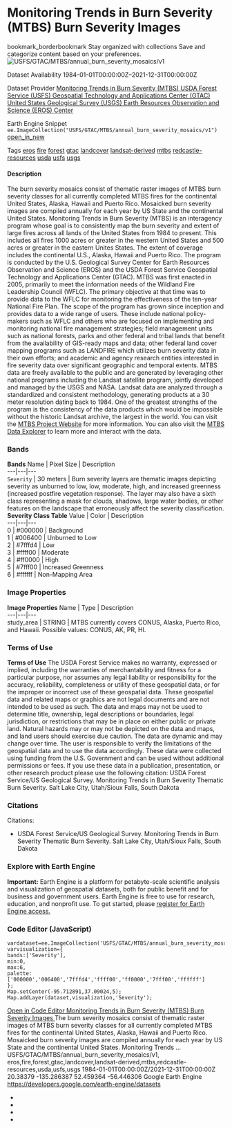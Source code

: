  
#  Monitoring Trends in Burn Severity (MTBS) Burn Severity Images 
bookmark_borderbookmark Stay organized with collections  Save and categorize content based on your preferences. 
![USFS/GTAC/MTBS/annual_burn_severity_mosaics/v1](https://developers.google.com/earth-engine/datasets/images/USFS/USFS_GTAC_MTBS_annual_burn_severity_mosaics_v1_sample.png) 

Dataset Availability
    1984-01-01T00:00:00Z–2021-12-31T00:00:00Z 

Dataset Provider
     [ Monitoring Trends in Burn Severity (MTBS) ](https://mtbs.gov) [ USDA Forest Service (USFS) Geospatial Technology and Applications Center (GTAC) ](https://www.fs.usda.gov/about-agency/gtac) [ United States Geological Survey (USGS) Earth Resources Observation and Science (EROS) Center ](https://www.usgs.gov/centers/eros) 

Earth Engine Snippet
     `    ee.ImageCollection("USFS/GTAC/MTBS/annual_burn_severity_mosaics/v1")   ` [ open_in_new ](https://code.earthengine.google.com/?scriptPath=Examples:Datasets/USFS/USFS_GTAC_MTBS_annual_burn_severity_mosaics_v1) 

Tags
     [eros](https://developers.google.com/earth-engine/datasets/tags/eros) [fire](https://developers.google.com/earth-engine/datasets/tags/fire) [forest](https://developers.google.com/earth-engine/datasets/tags/forest) [gtac](https://developers.google.com/earth-engine/datasets/tags/gtac) [landcover](https://developers.google.com/earth-engine/datasets/tags/landcover) [landsat-derived](https://developers.google.com/earth-engine/datasets/tags/landsat-derived) [mtbs](https://developers.google.com/earth-engine/datasets/tags/mtbs) [redcastle-resources](https://developers.google.com/earth-engine/datasets/tags/redcastle-resources) [usda](https://developers.google.com/earth-engine/datasets/tags/usda) [usfs](https://developers.google.com/earth-engine/datasets/tags/usfs) [usgs](https://developers.google.com/earth-engine/datasets/tags/usgs)
#### Description
The burn severity mosaics consist of thematic raster images of MTBS burn severity classes for all currently completed MTBS fires for the continental United States, Alaska, Hawaii and Puerto Rico. Mosaicked burn severity images are compiled annually for each year by US State and the continental United States. Monitoring Trends in Burn Severity (MTBS) is an interagency program whose goal is to consistently map the burn severity and extent of large fires across all lands of the United States from 1984 to present. This includes all fires 1000 acres or greater in the western United States and 500 acres or greater in the eastern Unites States. The extent of coverage includes the continental U.S., Alaska, Hawaii and Puerto Rico.
The program is conducted by the U.S. Geological Survey Center for Earth Resources Observation and Science (EROS) and the USDA Forest Service Geospatial Technology and Applications Center (GTAC). MTBS was first enacted in 2005, primarily to meet the information needs of the Wildland Fire Leadership Council (WFLC). The primary objective at that time was to provide data to the WFLC for monitoring the effectiveness of the ten-year National Fire Plan. The scope of the program has grown since inception and provides data to a wide range of users. These include national policy-makers such as WFLC and others who are focused on implementing and monitoring national fire management strategies; field management units such as national forests, parks and other federal and tribal lands that benefit from the availability of GIS-ready maps and data; other federal land cover mapping programs such as LANDFIRE which utilizes burn severity data in their own efforts; and academic and agency research entities interested in fire severity data over significant geographic and temporal extents.
MTBS data are freely available to the public and are generated by leveraging other national programs including the Landsat satellite program, jointly developed and managed by the USGS and NASA. Landsat data are analyzed through a standardized and consistent methodology, generating products at a 30 meter resolution dating back to 1984. One of the greatest strengths of the program is the consistency of the data products which would be impossible without the historic Landsat archive, the largest in the world.
You can visit the [MTBS Project Website](https://www.mtbs.gov) for more information. 
You can also visit the [MTBS Data Explorer](https://apps.fs.usda.gov/lcms-viewer/mtbs.html) to learn more and interact with the data.
### Bands
**Bands**
Name | Pixel Size | Description  
---|---|---  
`Severity` |  30 meters  | Burn severity layers are thematic images depicting severity as unburned to low, low, moderate, high, and increased greenness (increased postfire vegetation response). The layer may also have a sixth class representing a mask for clouds, shadows, large water bodies, or other features on the landscape that erroneously affect the severity classification.  
**Severity Class Table**
Value | Color | Description  
---|---|---  
0 | #000000 | Background  
1 | #006400 | Unburned to Low  
2 | #7fffd4 | Low  
3 | #ffff00 | Moderate  
4 | #ff0000 | High  
5 | #7fff00 | Increased Greenness  
6 | #ffffff | Non-Mapping Area  
### Image Properties
**Image Properties**
Name | Type | Description  
---|---|---  
study_area | STRING | MTBS currently covers CONUS, Alaska, Puerto Rico, and Hawaii. Possible values: CONUS, AK, PR, HI.  
### Terms of Use
**Terms of Use**
The USDA Forest Service makes no warranty, expressed or implied, including the warranties of merchantability and fitness for a particular purpose, nor assumes any legal liability or responsibility for the accuracy, reliability, completeness or utility of these geospatial data, or for the improper or incorrect use of these geospatial data. These geospatial data and related maps or graphics are not legal documents and are not intended to be used as such.
The data and maps may not be used to determine title, ownership, legal descriptions or boundaries, legal jurisdiction, or restrictions that may be in place on either public or private land. Natural hazards may or may not be depicted on the data and maps, and land users should exercise due caution. The data are dynamic and may change over time. The user is responsible to verify the limitations of the geospatial data and to use the data accordingly. These data were collected using funding from the U.S. Government and can be used without additional permissions or fees. If you use these data in a publication, presentation, or other research product please use the following citation: USDA Forest Service/US Geological Survey. Monitoring Trends in Burn Severity Thematic Burn Severity. Salt Lake City, Utah/Sioux Falls, South Dakota
### Citations
Citations:
  * USDA Forest Service/US Geological Survey. Monitoring Trends in Burn Severity Thematic Burn Severity. Salt Lake City, Utah/Sioux Falls, South Dakota


### Explore with Earth Engine
**Important:** Earth Engine is a platform for petabyte-scale scientific analysis and visualization of geospatial datasets, both for public benefit and for business and government users. Earth Engine is free to use for research, education, and nonprofit use. To get started, please [register for Earth Engine access.](https://console.cloud.google.com/earth-engine)
### Code Editor (JavaScript)
```
vardataset=ee.ImageCollection('USFS/GTAC/MTBS/annual_burn_severity_mosaics/v1');
varvisualization={
bands:['Severity'],
min:0,
max:6,
palette:
['000000','006400','7fffd4','ffff00','ff0000','7fff00','ffffff']
};
Map.setCenter(-95.712891,37.09024,5);
Map.addLayer(dataset,visualization,'Severity');
```
[ Open in Code Editor ](https://code.earthengine.google.com/?scriptPath=Examples:Datasets/USFS/USFS_GTAC_MTBS_annual_burn_severity_mosaics_v1)
[ Monitoring Trends in Burn Severity (MTBS) Burn Severity Images ](https://developers.google.com/earth-engine/datasets/catalog/USFS_GTAC_MTBS_annual_burn_severity_mosaics_v1)
The burn severity mosaics consist of thematic raster images of MTBS burn severity classes for all currently completed MTBS fires for the continental United States, Alaska, Hawaii and Puerto Rico. Mosaicked burn severity images are compiled annually for each year by US State and the continental United States. Monitoring Trends …
USFS/GTAC/MTBS/annual_burn_severity_mosaics/v1, eros,fire,forest,gtac,landcover,landsat-derived,mtbs,redcastle-resources,usda,usfs,usgs 
1984-01-01T00:00:00Z/2021-12-31T00:00:00Z
20.38379 -135.286387 52.459364 -56.446306 
Google Earth Engine
https://developers.google.com/earth-engine/datasets
  * [ ](https://doi.org/https://mtbs.gov)
  * [ ](https://doi.org/https://www.fs.usda.gov/about-agency/gtac)
  * [ ](https://doi.org/https://www.usgs.gov/centers/eros)
  * [ ](https://doi.org/https://developers.google.com/earth-engine/datasets/catalog/USFS_GTAC_MTBS_annual_burn_severity_mosaics_v1)


